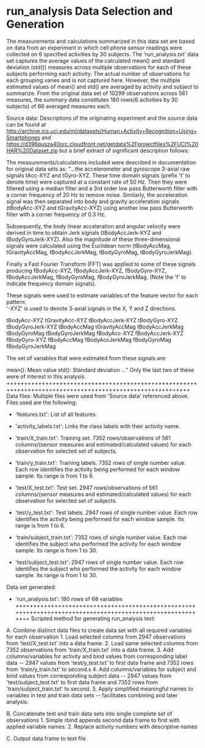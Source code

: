 run_analysis Data Selection and Generation 
=================

The measurements and calculations summarized in this data set are based on data from an experiment in which cell phone sensor readings were collected on 6 specified activities by 30 subjects.
The 'run_analysis.txt' data set captures the average values of the calculated mean() and standard deviation (std()) measures across multiple observations for each of these subjects performing each activity. 
The actual number of observations for each grouping varies and is not captured here. However, the multiple estimated values of mean() and std() are averaged by activity and subject to summarize.
From the original data set of 10299 observations across 561 measures, the summary data constitutes 180 rows(6 activities by 30 subjects) of 66 averaged measures each.

Source data:
Descriptions of the originating experiment and the source data can be found at http://archive.ics.uci.edu/ml/datasets/Human+Activity+Recognition+Using+Smartphones and https://d396qusza40orc.cloudfront.net/getdata%2Fprojectfiles%2FUCI%20HAR%20Dataset.zip but a brief extract of significant description follows:

The measurements/calculations included were described in documentation for original data sets as: 
"...the accelerometer and gyroscope 3-axial raw signals tAcc-XYZ and tGyro-XYZ. These time domain signals (prefix 't' to denote time) were captured at a constant rate of 50 Hz. Then they were filtered using a median filter and a 3rd order low pass Butterworth filter with a corner frequency of 20 Hz to remove noise. Similarly, the acceleration signal was then separated into body and gravity acceleration signals (tBodyAcc-XYZ and tGravityAcc-XYZ) using another low pass Butterworth filter with a corner frequency of 0.3 Hz. 

Subsequently, the body linear acceleration and angular velocity were derived in time to obtain Jerk signals (tBodyAccJerk-XYZ and tBodyGyroJerk-XYZ). Also the magnitude of these three-dimensional signals were calculated using the Euclidean norm (tBodyAccMag, tGravityAccMag, tBodyAccJerkMag, tBodyGyroMag, tBodyGyroJerkMag). 

Finally a Fast Fourier Transform (FFT) was applied to some of these signals producing fBodyAcc-XYZ, fBodyAccJerk-XYZ, fBodyGyro-XYZ, fBodyAccJerkMag, fBodyGyroMag, fBodyGyroJerkMag. (Note the 'f' to indicate frequency domain signals). 

These signals were used to estimate variables of the feature vector for each pattern:  
'-XYZ' is used to denote 3-axial signals in the X, Y and Z directions.

tBodyAcc-XYZ
tGravityAcc-XYZ
tBodyAccJerk-XYZ
tBodyGyro-XYZ
tBodyGyroJerk-XYZ
tBodyAccMag
tGravityAccMag
tBodyAccJerkMag
tBodyGyroMag
tBodyGyroJerkMag
fBodyAcc-XYZ
fBodyAccJerk-XYZ
fBodyGyro-XYZ
fBodyAccMag
fBodyAccJerkMag
fBodyGyroMag
fBodyGyroJerkMag

The set of variables that were estimated from these signals are: 

mean(): Mean value
std(): Standard deviation
..."
Only the last two of these were of interest in this analysis.
++++++++++++++++++++++++++++++++++++++++++++++++++++++++++++++++++++++++++++++++++++++++++++++++++++++++++
Data files:
Multiple files were used from 'Source data' referenced above. Files used are the following: 

- 'features.txt': List of all features. 

- 'activity_labels.txt': Links the class labels with their activity name.

- 'train/X_train.txt': Training set. 7352 rows/observations of 561 columns/(sensor measures and estimated/calculated values) for each observation for selected set of subjects.

- 'train/y_train.txt': Training labels. 7352 rows of single number value. Each row identifies the activity being performed for each window sample. Its range is from 1 to 6.

- 'test/X_test.txt': Test set. 2947 rows/observations of 561 columns/(sensor measures and estimated/calculated values) for each observation for selected set of subjects.

- 'test/y_test.txt': Test labels. 2947 rows of single number value. Each row identifies the activity being performed for each window sample. Its range is from 1 to 6.

- 'train/subject_train.txt': 7352 rows of single number value. Each row identifies the subject who performed the activity for each window sample. Its range is from 1 to 30. 

- 'test/subject_test.txt':  2947 rows of single number value. Each row identifies the subject who performed the activity for each window sample. Its range is from 1 to 30. 

Data set generated:
- 'run_analysis.txt': 180 rows of 68 variables
++++++++++++++++++++++++++++++++++++++++++++++++++++++++++++++++++++++++++++++++++++++++++++++++++++++++++
Scripted method for generating run_analysis text:

A. Combine distinct data files to create data set with all required variables for each observation 
	1. Load selected columns from 2947 observations from 'test/X_test.txt' into a data frame.
	2. Load same selected columns from 7352 observations from 'train/X_train.txt' into a data frame.
	3. Add columns/variables for activity and bind values from corresponding label data -- 2947 values from 'test/y_test.txt' to first data frame and 7352 rows from 'train/y_train.txt' to second.s
	4. Add columns/variables for subject and bind values from corresponding subject data -- 2947 values from 'test/subject_test.txt' to first data frame and 7352 rows from 'train/subject_train.txt' to second.
	5. Apply simplified meaningful names to variables in test and train data sets -- facilitates combining and later analysis.

B. Concatenate test and train data sets into single complete set of observations
	1. Simple rbind appends second data frame to first with applied variable names.
	2. Replace activity numbers with descriptive names
	
C. Output data frame to text file 


